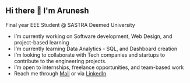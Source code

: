 ## Hi there 👋 I'm Arunesh
Final year EEE Student @ SASTRA Deemed University

-  I’m currently working on Software development, Web Design, and project-based learning
-  I’m currently learning Data Analytics - SQL, and Dashboard creation
-  I’m looking to collaborate with Tech companies and startups to contribute to the engineering projects.
-  I’m open to internships, freelance opportunities, and team-based work
-  Reach me through [Mail](mailto:2005arunesh@gmail.com) or via [LinkedIn](https://linkedin.com/in/arunesh333)


